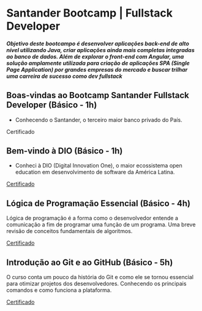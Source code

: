 # Santander Bootcamp | Fullstack Developer

##### Objetivo deste bootcampo é desenvolver aplicações back-end de alto nível utilizando Java, criar aplicações ainda mais completas integradas ao banco de dados. Além de explorar o front-end com Angular, uma solução amplamente utilizada para criação de aplicações SPA (Single Page Application) por grandes empresas do mercado e buscar trilhar uma carreira de sucesso como dev fullstack

## Boas-vindas ao Bootcamp Santander Fullstack Developer (Básico - 1h)

- Conhecendo o Santander, o terceiro maior banco privado do País.

Certificado

## Bem-vindo à DIO (Básico - 1h)

- Conheci à DIO (Digital Innovation One), o maior ecossistema open education em desenvolvimento de software da América Latina.

[Certificado](https://github.com/wolmararaujo/portfolio/blob/main/Bootcamp-Localiza/80AD46F6.pdf)

## Lógica de Programação Essencial (Básico - 4h)

Lógica de programação é a forma como o desenvolvedor entende a comunicação a fim de programar uma função de um programa.  Uma breve revisão de conceitos fundamentais de algoritmos.

[Certificado](https://github.com/wolmararaujo/portfolio/blob/main/Bootcamp-Localiza/58EC7EB3.pdf)

## Introdução ao Git e ao GitHub (Básico - 5h)

O curso conta um pouco da história do Git e como ele se tornou essencial para otimizar projetos dos desenvolvedores. Conhecendo os principais comandos e como funciona a plataforma.

[Certificado](https://github.com/wolmararaujo/portfolio/blob/main/Bootcamp-Localiza/C0C61F6E.pdf)
